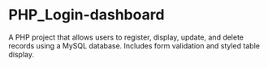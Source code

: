 # PHP_Login-dashboard
A PHP project that allows users to register, display, update, and delete records using a MySQL database. Includes form validation and styled table display.
